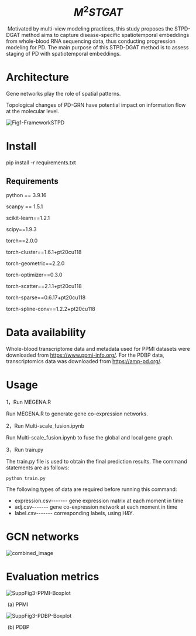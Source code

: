 # $$M^{2}STGAT$$

​	Motivated by multi-view modeling practices, this study proposes the STPD-DGAT method aims to capture disease-specific spatiotemporal embeddings from whole-blood RNA sequencing data, thus conducting progression modeling for PD. The main purpose of this STPD-DGAT method is to assess staging of PD with
spatiotemporal embeddings.

# Architecture

Gene networks play the role of spatial patterns.

Topological changes of PD-GRN have potential impact on information flow at the molecular level.

![Fig1-FrameworkSTPD](./figures/Fig1-FrameworkSTPD.jpg)

# Install

pip install -r requirements.txt

## Requirements

python == 3.9.16

scanpy == 1.5.1

scikit-learn==1.2.1

scipy==1.9.3

torch==2.0.0

torch-cluster==1.6.1+pt20cu118

torch-geometric==2.2.0

torch-optimizer==0.3.0

torch-scatter==2.1.1+pt20cu118

torch-sparse==0.6.17+pt20cu118

torch-spline-conv==1.2.2+pt20cu118

# Data availability

Whole-blood transcriptome data and metadata used for PPMI  datasets were downloaded from
https://www.ppmi-info.org/. For the PDBP data, transcriptomics data was downloaded from https://amp-pd.org/.

# Usage

1，Run MEGENA.R

Run MEGENA.R to generate gene co-expression networks.

2，Run Multi-scale_fusion.ipynb

Run Multi-scale_fusion.ipynb  to fuse the global and local gene graph.

3，Run train.py

The train.py  file is used to obtain the final prediction results. The command statements are as follows:

```
python train.py
```

The following types of data are required before running this command:

- expression.csv------- gene expression matrix at each moment in time
- adj.csv------- gene co-expression network at each moment in time
- label.csv------- corresponding labels, using H&Y.

# GCN networks

![combined_image](./figures/combined_image.jpg)



# Evaluation metrics

![SuppFig3-PPMI-Boxplot](.\figures\SuppFig3-PPMI-Boxplot.jpg)

​																					(a) PPMI

![SuppFig3-PDBP-Boxplot](.\figures\SuppFig3-PDBP-Boxplot.jpg)

​                                                                                    (b) PDBP